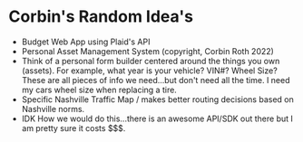 # Corbin's Random Idea's

* Budget Web App using Plaid's API
* Personal Asset Management System (copyright, Corbin Roth 2022)
 * Think of a personal form builder centered around the things you own (assets). For example, what year is your vehicle? VIN#? Wheel Size? These are all pieces of info we need...but don't need all the time. I need my cars wheel size when replacing a tire.
* Specific Nashville Traffic Map / makes better routing decisions based on Nashville norms.
 * IDK How we would do this...there is an awesome API/SDK out there but I am pretty sure it costs $$$.
